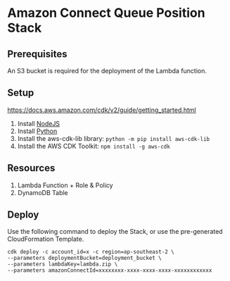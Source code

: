 # Amazon Connect Queue Position Stack

## Prerequisites

An S3 bucket is required for the deployment of the Lambda function.

## Setup

https://docs.aws.amazon.com/cdk/v2/guide/getting_started.html

1. Install [NodeJS](https://nodejs.org/en/download/)
2. Install [Python](https://www.python.org/downloads/)
3. Install the aws-cdk-lib library: ```python -m pip install aws-cdk-lib```
4. Install the AWS CDK Toolkit: ```npm install -g aws-cdk```

## Resources

1. Lambda Function + Role & Policy
2. DynamoDB Table

## Deploy

Use the following command to deploy the Stack, or use the pre-generated CloudFormation Template.

```
cdk deploy -c account_id=x -c region=ap-southeast-2 \
--parameters deploymentBucket=deployment_bucket \ 
--parameters lambdaKey=lambda.zip \
--parameters amazonConnectId=xxxxxxxx-xxxx-xxxx-xxxx-xxxxxxxxxxxx
```
